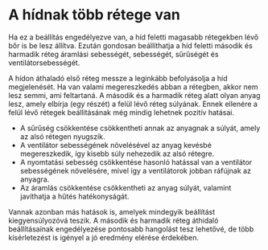 # A hídnak több rétege van

Ha ez a beállítás engedélyezve van, a híd feletti magasabb rétegekben lévő bőr is be lesz állítva. Ezután gondosan beállíthatja a híd feletti második és harmadik réteg áramlási sebességét, sebességét, sűrűségét és ventilátorsebességét.

A hídon áthaladó első réteg messze a leginkább befolyásolja a híd megjelenését. Ha van valami megereszkedés abban a rétegben, akkor nem lesz semmi, ami feltartaná. A második és a harmadik réteg alatt olyan anyag lesz, amely elbírja (egy részét) a felül lévő réteg súlyának. Ennek ellenére a felül lévő rétegek beállításának még mindig lehetnek pozitív hatásai.

- A sűrűség csökkentése csökkentheti annak az anyagnak a súlyát, amely az alsó rétegen nyugszik.
- A ventilátor sebességének növelésével az anyag kevésbé megereszkedik, így kisebb súly nehezedik az alsó rétegre.
- A nyomtatási sebesség csökkentése hasonló hatással van a ventilátor sebességének növelésére, mivel így a ventilátorok jobban ráfújnak az anyagra.
- Az áramlás csökkentése csökkentheti az anyag súlyát, valamint javíthatja a hűtés hatékonyságát.

Vannak azonban más hatások is, amelyek mindegyik beállítást kiegyensúlyozóvá teszik. A második és harmadik réteg áthidaló beállításainak engedélyezése pontosabb hangolást tesz lehetővé, de több kísérletezést is igényel a jó eredmény elérése érdekében.
